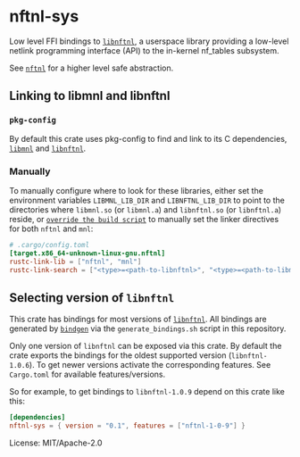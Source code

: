 # nftnl-sys

Low level FFI bindings to [`libnftnl`], a userspace library providing a low-level netlink
programming interface (API) to the in-kernel nf_tables subsystem.

See [`nftnl`] for a higher level safe abstraction.

## Linking to libmnl and libnftnl

### `pkg-config`
By default this crate uses pkg-config to find and link to its C dependencies, [`libmnl`] and
[`libnftnl`].

### Manually
To manually configure where to look for these libraries, either set the environment
variables `LIBMNL_LIB_DIR` and `LIBNFTNL_LIB_DIR` to point to the directories where `libmnl.so`
(or `libmnl.a`) and `libnftnl.so` (or `libnftnl.a`) reside, or [`override the build script`] to
manually set the linker directives for both `nftnl` and `mnl`:

```toml
# .cargo/config.toml
[target.x86_64-unknown-linux-gnu.nftnl]
rustc-link-lib = ["nftnl", "mnl"]
rustc-link-search = ["<type>=<path-to-libnftnl>", "<type>=<path-to-libmnl>"]
```

## Selecting version of `libnftnl`

This crate has bindings for most versions of [`libnftnl`]. All bindings are generated by
[`bindgen`] via the `generate_bindings.sh` script in this repository.

Only one version of `libnftnl` can be exposed via this crate. By default the crate exports the
bindings for the oldest supported version (`libnftnl-1.0.6`). To get newer versions activate the
corresponding features. See `Cargo.toml` for available features/versions.

So for example, to get bindings to `libnftnl-1.0.9` depend on this crate like this:
```toml
[dependencies]
nftnl-sys = { version = "0.1", features = ["nftnl-1-0-9"] }
```

[`libnftnl`]: https://netfilter.org/projects/libnftnl/
[`libmnl`]: https://netfilter.org/projects/libmnl/
[`nftnl`]: https://crates.io/crates/nftnl
[`bindgen`]: https://crates.io/crates/bindgen
[`override the build script`]: https://doc.rust-lang.org/cargo/reference/build-scripts.html#overriding-build-scripts

License: MIT/Apache-2.0
